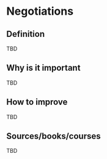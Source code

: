 # Negotiations

## Definition

TBD

## Why is it important

TBD

## How to improve

TBD

## Sources/books/courses

TBD